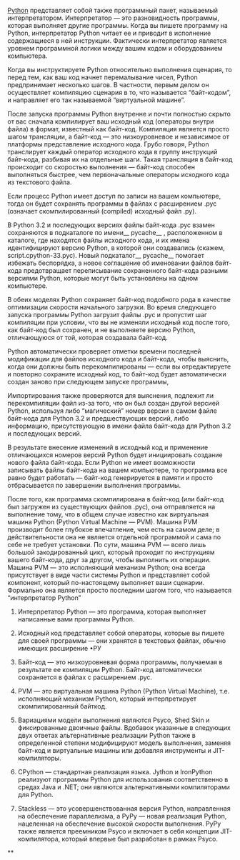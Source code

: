 [Python](Python) представляет собой также программный пакет, называемый интерпретатором. Интерпретатор — это разновидность программы, которая выполняет другие программы. Когда вы пишете программу на Python, интерпретатор Python читает ее и приводит в исполнение содержащиеся в ней инструкции. Фактически интерпретатор является уровнем программной логики между вашим кодом и оборудованием компьютера.

  

Когда вы инструктируете Python относительно выполнения сценария, то перед тем, как ваш код начнет перемалывание чисел, Python предпринимает несколько шагов. В частности, первым делом он осуществляет компиляцию сценария в то, что называется “байт-кодом”, и направляет его так называемой “виртуальной машине”.

После запуска программы Python внутренне и почти полностью скрыто от вас сначала компилирует ваш исходный код (операторы внутри файла) в формат, известный как байт-код. Компиляция является просто шагом трансляции, а байт-код — это низкоуровневое и независимое от платформы представление исходного кода. Грубо говоря, Python транслирует каждый оператор исходного кода в группу инструкций байт-кода, разбивая их на отдельные шаги. Такая трансляция в байт-код происходит со скоростью выполнения — байт-код способен выполняться быстрее, чем первоначальные операторы исходного кода из текстового файла.

Если процесс Python имеет доступ по записи на вашем компьютере, тогда он будет сохранять программы в файлах с расширением .рус (означает скомпилированный (compiled) исходный файл .ру).

В Python 3.2 и последующих версиях файлы байт-кода .рус взамен сохраняются в подкаталоге по имени__ pycache__ , расположенном в каталоге, где находятся файлы исходного кода, и их имена идентифицируют версию Python, в которой они создавались (скажем, script.cpython-ЗЗ.рус). Новый подкаталог__ pycache__ помогает избежать беспорядка, а новое соглашение об именовании файлов байт-кода предотвращает переписывание сохраненного байт-кода разными версиями Python, которые могут быть установлены на одном компьютере.

В обеих моделях Python сохраняет байт-код подобного рода в качестве оптимизации скорости начального загрузки. Во время следующего запуска программы Python загрузит файлы .рус и пропустит шаг компиляции при условии, что вы не изменяли исходный код после того, как байт-код был сохранен, и не выполняете версию Python, отличающуюся от той, которая создавала байт-код.

Python автоматически проверяет отметки времени последней модификации для файлов исходного кода и байт-кода, чтобы выяснить, когда они должны быть перекомпилированы — если вы отредактируете и повторно сохраните исходный код, то байт-код будет автоматически создан заново при следующем запуске программы,

Импортирования также проверяются для выяснения, подлежит ли перекомпиляции файл из-за того, что он был создан другой версией Python, используя либо “магический” номер версии в самом файле байт-кода для Python 3.2 и предшествующих версий, либо информацию, присутствующую в имени файла байт-кода для Python 3.2 и последующих версий.

В результате внесение изменений в исходный код и применение отличающихся номеров версий Python будет инициировать создание нового файла байт-кода. Если Python не имеет возможности записывать файлы байт-кода на вашем компьютере, то программа все равно будет работать — байт-код генерируется в памяти и просто отбрасывается по завершении выполнения программы.

После того, как программа скомпилирована в байт-код (или байт-код был загружен из существующих файлов .рус), она отправляется на выполнение тому, что в общем случае известно как виртуальная машина Python (Python Virtual Machine — PVM). Машина PVM производит более глубокое впечатление, чем есть на самом деле; в действительности она не является отдельной программой и сама по себе не требует установки. По сути, машина PVM — всего лишь большой закодированный цикл, который проходит по инструкциям вашего байт-кода, друг за другом, чтобы выполнить их операции. Машина PVM — это исполняющий механизм Python; она всегда присутствует в виде части системы Python и представляет собой компонент, который по-настоящему выполняет ваши сценарии. Формально она является просто последним шагом того, что называется “интерпретатор Python”

  

1. Интерпретатор Python — это программа, которая выполняет написанные вами программы Python. 

  

2. Исходный код представляет собой операторы, которые вы пишете для своей программы — они хранятся в текстовых файлах, обычно имеющих расширение •РУ

  

3. Байт-код — это низкоуровневая форма программы, получаемая в результате ее компиляции Python. Байт-код автоматически сохраняется в файлах с расширением .рус. 

  

4. PVM — это виртуальная машина Python (Python Virtual Machine), т.е. исполняющий механизм Python, который интерпретирует скомпилированный байткод. 

  

5. Вариациями модели выполнения являются Psyco, Shed Skin и фиксированные двоичные файлы. Вдобавок указанные в следующих двух ответах альтернативные реализации Python также в определенной степени модифицируют модель выполнения, заменяя байт-код и виртуальные машины или добавляя инструменты и JIT-компиляторы. 

  

6. CPython — стандартная реализация языка. Jython и IronPython реализуют программы Python для использования соответственно в средах Java и .NET; они являются альтернативными компиляторами для Python. 

  

7. Stackless — это усовершенствованная версия Python, направленная на обеспечение параллелизма, а РуРу — новая реализация Python, нацеленная на обеспечение высокой скорости выполнения. РуРу также является преемником Psyco и включает в себя концепции JIT-компилятора, который впервые был разработан в рамках Psyco.

  
  
**